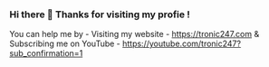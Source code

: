 ### Hi there 👋 Thanks for visiting my profie !
You can help me by - 
Visiting my website - https://tronic247.com &
Subscribing me on YouTube - https://youtube.com/tronic247?sub_confirmation=1
